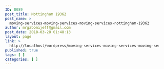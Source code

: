 ```yaml
---
ID: 8089
post_title: Nottingham 19362
post_name: >
  moving-services-moving-services-moving-services-nottingham-19362
author: mrgabonijeff@gmail.com
post_date: 2018-03-28 01:48:13
layout: page
link: >
  http://localhost/wordpress/moving-services-moving-services-moving-services-nottingham-19362/
published: true
tags: [ ]
categories: [ ]
---
```

